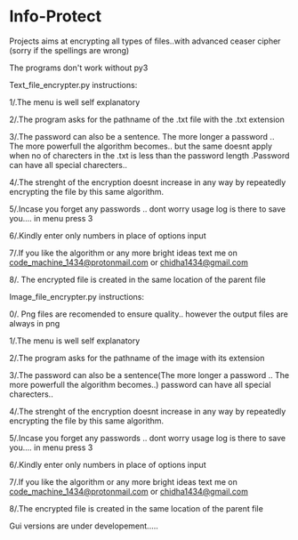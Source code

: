 # Info-Protect

Projects aims at encrypting all types of files..with advanced ceaser cipher (sorry if the spellings are wrong)

The programs don't work without py3

Text_file_encrypter.py instructions:

  1/.The menu is well self explanatory

  2/.The program asks for the pathname of the .txt file with the .txt extension

  3/.The password can also be a sentence. The more longer a password .. The more powerfull the algorithm becomes.. but the same doesnt       apply when no of charecters in the .txt is less than the password length .Password can have all special charecters..

  4/.The strenght of the encryption doesnt increase in any way by repeatedly encrypting the file by this same algorithm.

  5/.Incase you forget any passwords .. dont worry usage log is there to save you.... in menu press 3

  6/.Kindly enter only numbers in place of options input
  
  7/.If you like the algorithm or any more bright ideas text me on code_machine_1434@protonmail.com or chidha1434@gmail.com

  8/. The encrypted file is created in the same location of the parent file

Image_file_encrypter.py instructions:

  0/. Png files are recomended to ensure quality.. however the output files are always in png
  
  1/.The menu is well self explanatory

  2/.The program asks for the pathname of the image with its extension

  3/.The password can also be a sentence(The more longer a password .. The more powerfull the algorithm becomes..) password can have all      special charecters..

  4/.The strenght of the encryption doesnt increase in any way by repeatedly encrypting the file by this same algorithm.

  5/.Incase you forget any passwords .. dont worry usage log is there to save you.... in menu press 3

  6/.Kindly enter only numbers in place of options input

  7/.If you like the algorithm or any more bright ideas text me on code_machine_1434@protonmail.com or chidha1434@gmail.com
  
  8/.The encrypted file is created in the same location of the parent file


Gui versions are under developement.....

